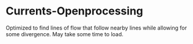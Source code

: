 # Currents-Openprocessing
 Optimized to find lines of flow that follow nearby lines while allowing for some divergence. May take some time to load. 
